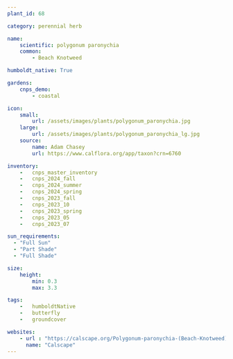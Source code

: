 ```yaml
---
plant_id: 68

category: perennial herb

name: 
    scientific: polygonum paronychia 
    common: 
        - Beach Knotweed   

humboldt_native: True

gardens:
    cnps_demo:
        - coastal

icon: 
    small: 
        url: /assets/images/plants/polygonum_paronychia.jpg 
    large: 
        url: /assets/images/plants/polygonum_paronychia_lg.jpg 
    source: 
        name: Adam Chasey 
        url: https://www.calflora.org/app/taxon?crn=6760

inventory: 
    -   cnps_master_inventory
    -   cnps_2024_fall
    -   cnps_2024_summer
    -   cnps_2024_spring
    -   cnps_2023_fall
    -   cnps_2023_10
    -   cnps_2023_spring
    -   cnps_2023_05 
    -   cnps_2023_07 

sun_requirements:
  - "Full Sun"
  - "Part Shade"
  - "Full Shade"

size:
    height: 
        min: 0.3
        max: 3.3

tags:  
    -   humboldtNative
    -   butterfly
    -   groundcover

websites:
    - url : "https://calscape.org/Polygonum-paronychia-(Beach-Knotweed)" 
      name: "Calscape"
---
```

